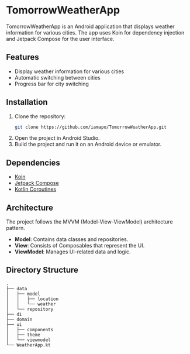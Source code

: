 # TomorrowWeatherApp

TomorrowWeatherApp is an Android application that displays weather information for various cities. The app uses Koin for dependency injection and Jetpack Compose for the user interface.

## Features

- Display weather information for various cities
- Automatic switching between cities
- Progress bar for city switching

## Installation

1. Clone the repository:
    ```bash
    git clone https://github.com/iamapo/TomorrowWeatherApp.git
    ```
2. Open the project in Android Studio.
3. Build the project and run it on an Android device or emulator.

## Dependencies

- [Koin](https://insert-koin.io/)
- [Jetpack Compose](https://developer.android.com/jetpack/compose)
- [Kotlin Coroutines](https://kotlinlang.org/docs/coroutines-overview.html)

## Architecture

The project follows the MVVM (Model-View-ViewModel) architecture pattern.

- **Model**: Contains data classes and repositories.
- **View**: Consists of Composables that represent the UI.
- **ViewModel**: Manages UI-related data and logic.

## Directory Structure

```plaintext
.
├── data
│   ├── model
│   │   ├── location
│   │   └── weather
│   └── repository
├── di
├── domain
├── ui
│   ├── components
│   ├── theme
│   └── viewmodel
└── WeatherApp.kt
